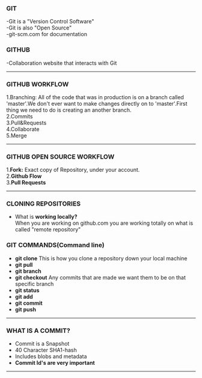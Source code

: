 ### GIT

-Git is a "Version Control Software"<br>
-Git is also "Open Source"<br>
-git-scm.com for documentation<br>

### GITHUB 

-Collaboration website that interacts with Git<br>

----------


### GITHUB WORKFLOW

1.Branching: All of the code that was in production is on  a branch called 'master'.We don't ever want to make changes directly on to 'master'.First thing we need to do is creating an another branch.<br>
2.Commits<br>
3.Pull&Requests<br>
4.Collaborate<br>
5.Merge<br>


------


### GITHUB OPEN SOURCE WORKFLOW

1.**Fork:** Exact copy of Repository, under your account.<br>
2.**Github Flow**<br>
3.**Pull Requests**<br>


----------


### CLONING REPOSITORIES

<ul>
  <li>What is <b>working locally?</b><br>
  When you are working on github.com you are working totally on what is called "remote repository"</li>  
</ul>



### GIT COMMANDS(Command line)

+ **git clone** This is how you clone a repository down your local machine
+ **git pull**
+ **git branch**
+ **git checkout** Any commits that are made we want them to be on that specific branch
+ **git status**
+ **git add**
+ **git commit**
+ **git push**


  
  
 -------------------------
 
 ### WHAT IS A COMMIT?
 
 + Commit is a Snapshot
 + 40 Character SHA1-hash
 + Includes blobs and metadata
 + **Commit Id's are very important**


--------------
 
 
 
 




